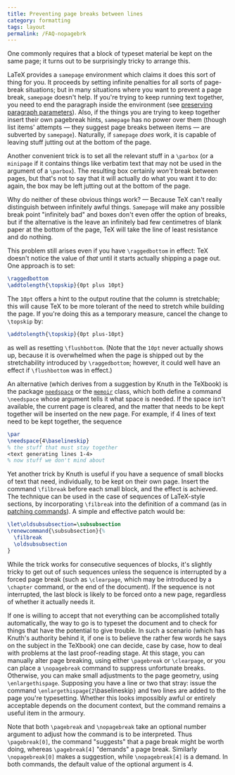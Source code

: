 ```yaml
---
title: Preventing page breaks between lines
category: formatting
tags: layout
permalink: /FAQ-nopagebrk
---
```


One commonly requires that a block of typeset material be kept on the
same page; it turns out to be surprisingly tricky to arrange this.

LaTeX provides a `samepage` environment which claims it
does this sort of thing for you.  It proceeds by setting infinite
penalties for all sorts of page-break situations; but in many
situations where you want to prevent a page break,
`samepage` doesn't help.  If you're trying to keep running
text together, you need to end the paragraph inside the environment
(see [preserving paragraph parameters](FAQ-paraparam)).
Also, if the things you are trying to keep together insert their own
pagebreak hints, `samepage` has no power over them (though
list items' attempts&nbsp;&mdash; they suggest page breaks between items&nbsp;&mdash;
are subverted by `samepage`).  Naturally, if
`samepage` _does_ work, it is capable of leaving
stuff jutting out at the bottom of the page.

Another convenient trick is to set all the relevant stuff in a
`\parbox` (or a `minipage` if it contains things like
verbatim text that may not be used in the argument of a `\parbox`).
The resulting box certainly _won't_ break between pages, but
that's not to say that it will actually do what you want it to do:
again, the box may be left jutting out at the bottom of the page.

Why do neither of these obvious things work?&nbsp;&mdash; Because TeX can't
really distinguish between infinitely awful things.
`Samepage` will make any possible break point
"infinitely bad" and boxes don't even offer the option of breaks, but if the
alternative is the leave an infinitely bad few centimetres of blank
paper at the bottom of the page, TeX will take the line of least
resistance and do nothing.

This problem still arises even if you have `\raggedbottom` in
effect: TeX doesn't notice the value of _that_ until it starts
actually shipping a page out.  One approach is to set:
```latex
\raggedbottom
\addtolength{\topskip}{0pt plus 10pt}
```
The `10pt` offers a hint to the output routine that the column is
stretchable; this will cause TeX to be more tolerant of the need to
stretch while building the page.  If you're doing this as a temporary
measure, cancel the change to `\topskip` by:
```latex
\addtolength{\topskip}{0pt plus-10pt}
```
as well as resetting `\flushbottom`.  (Note that the `10pt` never
actually shows up, because it is overwhelmed when the page is shipped
out by the stretchability introduced by `\raggedbottom`; however, it
could well have an effect if `\flushbottom` was in effect.)

An alternative (which derives from a suggestion by Knuth in the
TeXbook) is the package [`needspace`](https://ctan.org/pkg/needspace) or the [`memoir`](https://ctan.org/pkg/memoir) class,
which both define a command `\needspace` whose argument tells it
what space is needed.  If the space isn't available, the current page
is cleared, and the matter that needs to be kept together will be
inserted on the new page.  For example, if 4&nbsp;lines of text need to be
kept together, the sequence
```latex
\par
\needspace{4\baselineskip}
% the stuff that must stay together
<text generating lines 1-4>
% now stuff we don't mind about
```
Yet another trick by Knuth is useful if you have a sequence of small
blocks of text that need, individually, to be kept on their own page.
Insert the command `\filbreak` before each small block, and the
effect is achieved.  The technique can be used in the case of
sequences of LaTeX-style sections, by incorporating `\filbreak`
into the definition of a command (as in 
[patching commands](FAQ-patch)).  A simple and effective
patch would be:
<!-- {% raw %} -->
```latex
\let\oldsubsubsection=\subsubsection
\renewcommand{\subsubsection}{%
  \filbreak
  \oldsubsubsection
}
```
<!-- {% endraw %} -->
While the trick works for consecutive sequences of blocks, it's
slightly tricky to get out of such sequences unless the sequence is
interrupted by a forced page break (such as `\clearpage`, which may
be introduced by a `\chapter` command, or the end of the document).
If the sequence is not interrupted, the last block is likely to be
forced onto a new page, regardless of whether it actually needs it.

If one is willing to accept that not everything can be accomplished
totally automatically, the way to go is to typeset the document and to
check for things that have the potential to give trouble.  In such a
scenario (which has Knuth's authority behind it, if one is to believe
the rather few words he says on the subject in the TeXbook) one can
decide, case by case, how to deal with problems at the last
proof-reading stage.  At this stage, you can manually alter page
breaking, using either `\pagebreak` or `\clearpage`, or you can
place a `\nopagebreak` command to suppress unfortunate breaks.
Otherwise, you can make small adjustments to the page geometry, using
`\enlargethispage`.  Supposing you have a line or two that stray:
issue the command `\enlargethispage{2`\baselineskip`}` and
two lines are added to the page you're typesetting.  Whether this
looks impossibly awful or entirely acceptable depends on the document
context, but the command remains a useful item in the armoury.

Note that both `\pagebreak` and `\nopagebreak` take an optional
number argument to adjust how the command is to be interpreted.  Thus
`\pagebreak[0]`, the command "suggests" that a page break
might be worth doing, whereas `\pagebreak[4]` "demands" a
page break.  Similarly `\nopagebreak[0]` makes a suggestion,
while `\nopagebreak[4]` is a demand.  In both commands, the
default value of the optional argument is 4.

